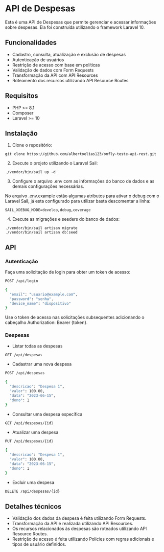 # API de Despesas

Esta é uma API de Despesas que permite gerenciar e acessar informações sobre despesas. Ela foi construída utilizando o framework Laravel 10.

## Funcionalidades

- Cadastro, consulta, atualização e exclusão de despesas
- Autenticação de usuários
- Restrição de acesso com base em políticas
- Validação de dados com Form Requests
- Transformação da API com API Resources
- Roteamento dos recursos utilizando API Resource Routes

## Requisitos

- PHP >= 8.1
- Composer
- Laravel >= 10

## Instalação

1. Clone o repositório:

```shell
git clone https://github.com/albertoelias123/onfly-teste-api-rest.git
```

2. Execute o projeto utilizando o Laravel Sail:

```shell
./vendor/bin/sail up -d
```

3. Configure o arquivo .env com as informações do banco de dados e as demais configurações necessárias.

No arquivo .env.example estão algumas atributos para ativar o debug com o Laravel Sail, já esta configurado para utilizar basta descomentar a linha:
```env
SAIL_XDEBUG_MODE=develop,debug,coverage
```

4. Execute as migrações e seeders do banco de dados:

```shell
./vendor/bin/sail artisan migrate
./vendor/bin/sail artisan db:seed
```

## API

### Autenticação
Faça uma solicitação de login para obter um token de acesso:


```bash
POST /api/login

{
  "email": "usuario@example.com",
  "password": "senha",
  "device_name": "dispositivo"
}
```

Use o token de acesso nas solicitações subsequentes adicionando o cabeçalho Authorization: Bearer {token}.


### Despesas

- Listar todas as despesas

```bash
GET /api/despesas
```

- Cadastrar uma nova despesa
```bash
POST /api/despesas

{
  "descricao": "Despesa 1",
  "valor": 100.00,
  "data": "2023-06-15",
  "dono": 1
}
```

- Consultar uma despesa específica
```bash
GET /api/despesas/{id}
```

- Atualizar uma despesa
```bash
PUT /api/despesas/{id}

{
  "descricao": "Despesa 1",
  "valor": 100.00,
  "data": "2023-06-15",
  "dono": 1
}
```

- Excluir uma despesa
```bash
DELETE /api/despesas/{id}
```

## Detalhes técnicos

- Validação dos dados da despesa é feita utilizando Form Requests.
- Transformação da API é realizada utilizando API Resources.
- Os recursos relacionados às despesas são roteados utilizando API Resource Routes.
- Restrição de acesso é feita utilizando Policies com regras adicionais e tipos de usuário definidos.
